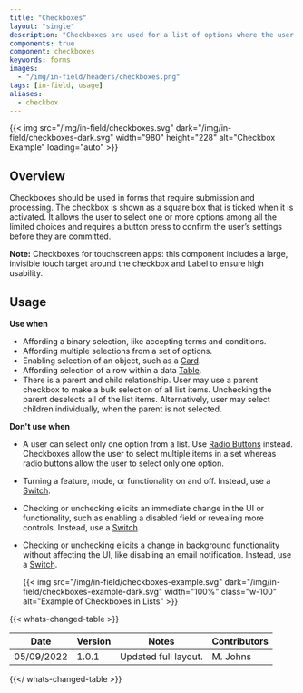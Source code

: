 ```yaml
---
title: "Checkboxes"
layout: "single"
description: "Checkboxes are used for a list of options where the user may select multiple options, including all or none."
components: true
component: checkboxes
keywords: forms
images:
  - "/img/in-field/headers/checkboxes.png"
tags: [in-field, usage]
aliases:
  - checkbox
---
```


{{< img src="/img/in-field/checkboxes.svg" dark="/img/in-field/checkboxes-dark.svg" width="980" height="228" alt="Checkbox Example" loading="auto" >}}

## Overview

Checkboxes should be used in forms that require submission and processing. The checkbox is shown as a square box that is ticked when it is activated. It allows the user to select one or more options among all the limited choices and requires a button press to confirm the user’s settings before they are committed.

**Note:** Checkboxes for touchscreen apps: this component includes a large, invisible touch target around the checkbox and Label to ensure high usability.

## Usage

**Use when**

- Affording a binary selection, like accepting terms and conditions.
- Affording multiple selections from a set of options.
- Enabling selection of an object, such as a [Card](/components/in-field/cards/).
- Affording selection of a row within a data [Table](/components/in-field/table/).
- There is a parent and child relationship. User may use a parent checkbox to make a bulk selection of all list items. Unchecking the parent deselects all of the list items. Alternatively, user may select children individually, when the parent is not selected.

**Don't use when**

- A user can select only one option from a list. Use [Radio Buttons](/components/in-field/radio-buttons/) instead. Checkboxes allow the user to select multiple items in a set whereas radio buttons allow the user to select only one option.
- Turning a feature, mode, or functionality on and off. Instead, use a [Switch](/components/in-field/switches/).
- Checking or unchecking elicits an immediate change in the UI or functionality, such as enabling a disabled field or revealing more controls. Instead, use a [Switch](/components/in-field/switches/).
- Checking or unchecking elicits a change in background functionality without affecting the UI, like disabling an email notification. Instead, use a [Switch](/components/in-field/switches/).

  {{< img src="/img/in-field/checkboxes-example.svg" dark="/img/in-field/checkboxes-example-dark.svg" width="100%" class="w-100" alt="Example of Checkboxes in Lists" >}}

{{< whats-changed-table >}}

| Date       | Version | Notes                | Contributors |
| ---------- | ------- | -------------------- | ------------ |
| 05/09/2022 | 1.0.1   | Updated full layout. | M. Johns     |

{{</ whats-changed-table >}}
